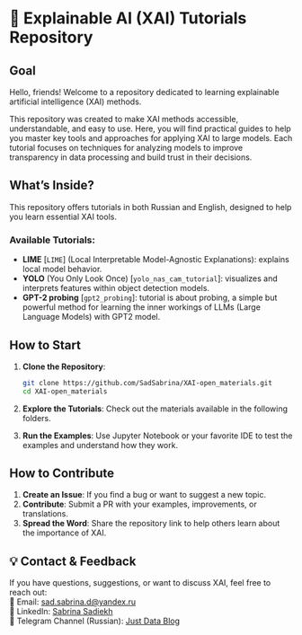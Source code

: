 # 🌟 Explainable AI (XAI) Tutorials Repository  

## **Goal**  
Hello, friends! Welcome to a repository dedicated to learning explainable artificial intelligence (XAI) methods.

This repository was created to make XAI methods accessible, understandable, and easy to use. Here, you will find practical guides to help you master key tools and approaches for applying XAI to large models. Each tutorial focuses on techniques for analyzing models to improve transparency in data processing and build trust in their decisions.

## **What’s Inside?**  
This repository offers tutorials in both Russian and English, designed to help you learn essential XAI tools.  

### Available Tutorials:  
- **LIME** [`LIME`] (Local Interpretable Model-Agnostic Explanations): explains local model behavior.  
- **YOLO** (You Only Look Once) [`yolo_nas_cam_tutorial`]: visualizes and interprets features within object detection models.  
- **GPT-2 probing** [`gpt2_probing`]: tutorial is about probing, a simple but powerful method for learning the inner workings of LLMs (Large Language Models) with GPT2 model.

## **How to Start**  

1. **Clone the Repository**:  
   ```bash
   git clone https://github.com/SadSabrina/XAI-open_materials.git
   cd XAI-open_materials
   ```  
2. **Explore the Tutorials**: Check out the materials available in the following folders.

3. **Run the Examples**: Use Jupyter Notebook or your favorite IDE to test the examples and understand how they work.  

## **How to Contribute**  

1. **Create an Issue**: If you find a bug or want to suggest a new topic.  
2. **Contribute**: Submit a PR with your examples, improvements, or translations.  
3. **Spread the Word**: Share the repository link to help others learn about the importance of XAI.  

## 💡 **Contact & Feedback**  
If you have questions, suggestions, or want to discuss XAI, feel free to reach out:  
📧 Email: sad.sabrina.d@yandex.ru  
🔗 LinkedIn: [Sabrina Sadiekh](https://www.linkedin.com/in/sabrina-sadiekh-35181a286/)  
📢 Telegram Channel (Russian): [Just Data Blog](https://t.me/jdata_blog)  
